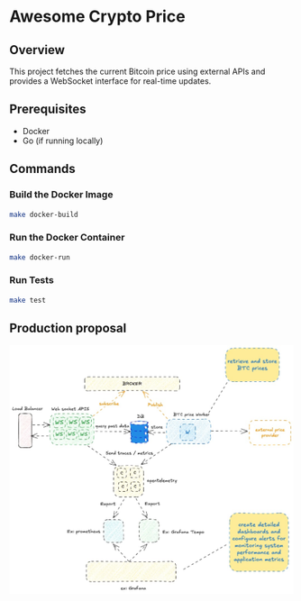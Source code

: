 # Awesome Crypto Price

## Overview
This project fetches the current Bitcoin price using external APIs and provides a WebSocket interface for real-time updates.

## Prerequisites
- Docker
- Go (if running locally)

## Commands

### Build the Docker Image
```bash
make docker-build
```
### Run the Docker Container
```bash
make docker-run
```

### Run Tests
```bash
make test
```

## Production proposal
![design](./design.png)